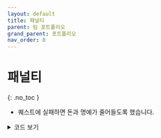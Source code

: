 ```yaml
---
layout: default
title: 패널티
parent: 팀 포트폴리오
grand_parent: 포트폴리오
nav_order: 8
---
```


# 패널티  
{: .no_toc }

- 퀘스트에 실패하면 돈과 명예가 줄어들도록 했습니다.  

<details>
<summary>코드 보기</summary>
<div markdown="1">

![image](https://user-images.githubusercontent.com/114732330/236993619-ee1d62d7-b9db-4e84-83a1-183ab9c9a50f.png)

</div>
</details>